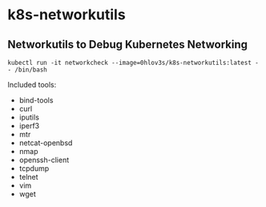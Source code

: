 # k8s-networkutils
## Networkutils to Debug Kubernetes Networking

```
kubectl run -it networkcheck --image=0hlov3s/k8s-networkutils:latest -- /bin/bash
```

Included tools:
- bind-tools
- curl
- iputils
- iperf3
- mtr
- netcat-openbsd
- nmap
- openssh-client
- tcpdump
- telnet
- vim
- wget